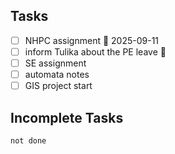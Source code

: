 ## Tasks

- [ ] NHPC assignment 📅 2025-09-11 
- [ ] inform Tulika about the PE leave 🔺 
- [ ] SE assignment
- [ ] automata notes
- [ ] GIS project start 

## Incomplete Tasks

```tasks
not done
```
